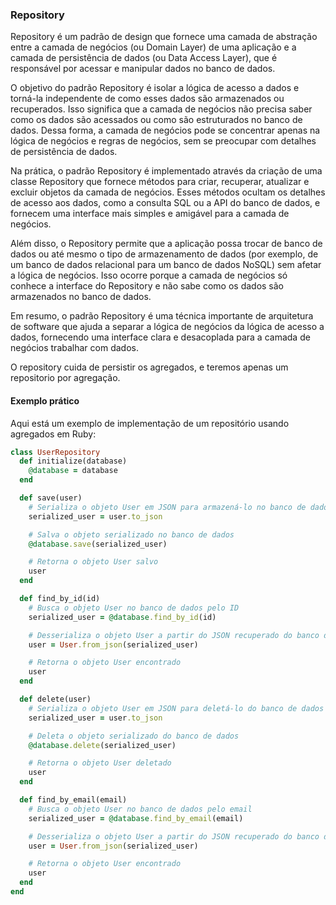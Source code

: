 ### Repository

Repository é um padrão de design que fornece uma camada de abstração entre a camada de negócios (ou Domain Layer) de uma aplicação e a camada de persistência de dados (ou Data Access Layer), que é responsável por acessar e manipular dados no banco de dados.

O objetivo do padrão Repository é isolar a lógica de acesso a dados e torná-la independente de como esses dados são armazenados ou recuperados. Isso significa que a camada de negócios não precisa saber como os dados são acessados ou como são estruturados no banco de dados. Dessa forma, a camada de negócios pode se concentrar apenas na lógica de negócios e regras de negócios, sem se preocupar com detalhes de persistência de dados.

Na prática, o padrão Repository é implementado através da criação de uma classe Repository que fornece métodos para criar, recuperar, atualizar e excluir objetos da camada de negócios. Esses métodos ocultam os detalhes de acesso aos dados, como a consulta SQL ou a API do banco de dados, e fornecem uma interface mais simples e amigável para a camada de negócios.

Além disso, o Repository permite que a aplicação possa trocar de banco de dados ou até mesmo o tipo de armazenamento de dados (por exemplo, de um banco de dados relacional para um banco de dados NoSQL) sem afetar a lógica de negócios. Isso ocorre porque a camada de negócios só conhece a interface do Repository e não sabe como os dados são armazenados no banco de dados.

Em resumo, o padrão Repository é uma técnica importante de arquitetura de software que ajuda a separar a lógica de negócios da lógica de acesso a dados, fornecendo uma interface clara e desacoplada para a camada de negócios trabalhar com dados.

O repository cuida de persistir os agregados, e teremos apenas um repositorio por agregação.

#### Exemplo prático
Aqui está um exemplo de implementação de um repositório usando agregados em Ruby:

```ruby
class UserRepository
  def initialize(database)
    @database = database
  end

  def save(user)
    # Serializa o objeto User em JSON para armazená-lo no banco de dados
    serialized_user = user.to_json

    # Salva o objeto serializado no banco de dados
    @database.save(serialized_user)

    # Retorna o objeto User salvo
    user
  end

  def find_by_id(id)
    # Busca o objeto User no banco de dados pelo ID
    serialized_user = @database.find_by_id(id)

    # Desserializa o objeto User a partir do JSON recuperado do banco de dados
    user = User.from_json(serialized_user)

    # Retorna o objeto User encontrado
    user
  end

  def delete(user)
    # Serializa o objeto User em JSON para deletá-lo do banco de dados
    serialized_user = user.to_json

    # Deleta o objeto serializado do banco de dados
    @database.delete(serialized_user)

    # Retorna o objeto User deletado
    user
  end

  def find_by_email(email)
    # Busca o objeto User no banco de dados pelo email
    serialized_user = @database.find_by_email(email)

    # Desserializa o objeto User a partir do JSON recuperado do banco de dados
    user = User.from_json(serialized_user)

    # Retorna o objeto User encontrado
    user
  end
end
```